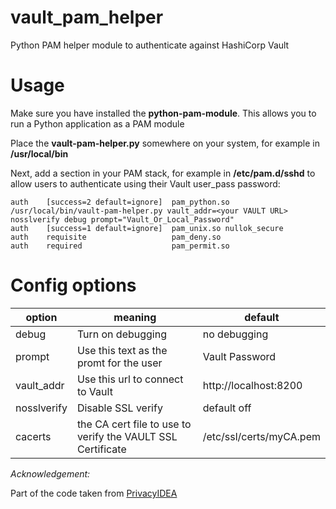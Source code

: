 # vault_pam_helper
Python PAM helper module to authenticate against HashiCorp Vault

# Usage

Make sure you have installed the **python-pam-module**. This allows you to run a Python application as a PAM module

Place the **vault-pam-helper.py** somewhere on your system, for example in **/usr/local/bin**

Next, add a section in your PAM stack, for example in **/etc/pam.d/sshd** to allow users to authenticate using their Vault user_pass password:

```
auth    [success=2 default=ignore]  pam_python.so /usr/local/bin/vault-pam-helper.py vault_addr=<your VAULT URL> nosslverify debug prompt="Vault_Or_Local_Password"
auth    [success=1 default=ignore]  pam_unix.so nullok_secure
auth    requisite                   pam_deny.so
auth    required                    pam_permit.so
```
# Config options

| option | meaning | default |
| - | - | - |
| debug | Turn on debugging | no debugging |
| prompt | Use this text as the promt for the user | Vault Password |
| vault_addr | Use this url to connect to Vault | http://localhost:8200 |
| nosslverify | Disable SSL verify | default off |
| cacerts | the CA cert file to use to verify the VAULT SSL Certificate | /etc/ssl/certs/myCA.pem |

*Acknowledgement:*

Part of the code taken from [PrivacyIDEA](https://github.com/privacyidea/pam_python/blob/master/privacyidea_pam.py)


